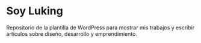 Soy Luking
===

Repositorio de la plantilla de WordPress para mostrar mis trabajos y escribir artículos sobre diseño, desarrollo y emprendimiento.
